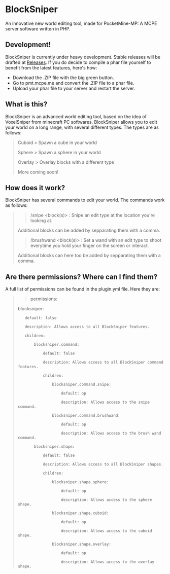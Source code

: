 # BlockSniper
An innovative new world editing tool, made for PocketMine-MP: A MCPE server software written in PHP.

## Development!
BlockSniper is currently under heavy development. Stable releases will be drafted at [Releases](https://github.com/Sandertv/BlockSniper/releases).
If you do decide to compile a phar file yourself to benefit from the latest features, here's how:
 - Download the .ZIP file with the big green button.
 - Go to pmt.mcpe.me and convert the .ZIP file to a phar file.
 - Upload your phar file to your server and restart the server.

## What is this?
BlockSniper is an advanced world editing tool, based on the idea of VoxelSniper from minecraft PC softwares.
BlockSniper allows you to edit your world on a long range, with several different types. The types are as follows:
> Cuboid    > Spawn a cube in your world
>
> Sphere    > Spawn a sphere in your world
>
> Overlay   > Overlay blocks with a different type
>
> More coming soon!

## How does it work?
BlockSniper has several commands to edit your world. The commands work as follows:
>> /snipe <type> <radius> <block(s)> : Snipe an edit type at the location you're looking at.
>
> Additional blocks can be added by sepparating them with a comma.
>
>
>> /brushwand <type> <radius> <block(s)> : Set a wand with an edit type to shoot everytime you hold your finger on the screen or interact.
>
> Additional blocks can here too be added by sepparating them with a comma.

## Are there permissions? Where can I find them?
A full list of permissions can be found in the plugin.yml file. Here they are:

>>permissions:
>
>    blocksniper:
>
>        default: false
>
>        description: Allows access to all BlockSniper features.
>
>        children:
>
>            blocksniper.command:
>
>                default: false
>
>                description: Allows access to all BlockSniper command features.
>
>                children:
>
>                    blocksniper.command.snipe:
>
>                        default: op
>
>                        description: Allows access to the snipe command.
>
>                    blocksniper.command.brushwand:
>
>                        default: op
>
>                        description: Allows access to the brush wand command.
>
>            blocksniper.shape:
>
>                default: false
>
>                description: Allows access to all BlockSniper shapes.
>
>                children:
>
>                    blocksniper.shape.sphere:
>
>                        default: op
>
>                        description: Allows access to the sphere shape.
>
>                    blocksniper.shape.cuboid:
>
>                        default: op
>
>                        description: Allows access to the cuboid shape.
>
>                    blocksniper.shape.overlay:
>
>                        default: op
>
>                        description: Allows access to the overlay shape.

